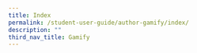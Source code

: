 ```yaml
---
title: Index
permalink: /student-user-guide/author-gamify/index/
description: ""
third_nav_title: Gamify
---
```

